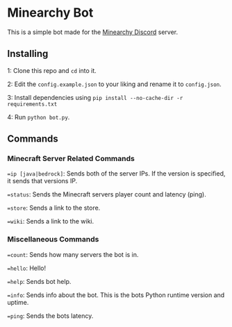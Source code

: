# Minearchy Bot
This is a simple bot made for the [Minearchy Discord](https://discord.gg/2n6T78JS9k) server.

## Installing
1: Clone this repo and `cd` into it.

2: Edit the `config.example.json` to your liking and rename it to `config.json`.

3: Install dependencies using `pip install --no-cache-dir -r requirements.txt`

4: Run `python bot.py`.

## Commands

### Minecraft Server Related Commands
`=ip [java|bedrock]`: Sends both of the server IPs. If the version is specified, it sends that versions IP.

`=status`: Sends the Minecraft servers player count and latency (ping).

`=store`: Sends a link to the store.

`=wiki`: Sends a link to the wiki.

### Miscellaneous Commands
`=count`: Sends how many servers the bot is in.

`=hello`: Hello!

`=help`: Sends bot help.

`=info`: Sends info about the bot. This is the bots Python runtime version and uptime.

`=ping`: Sends the bots latency.
    
